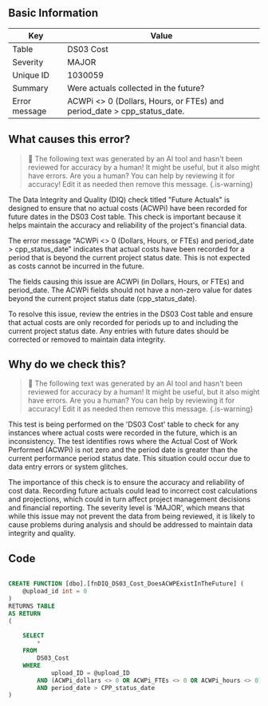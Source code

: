 ## Basic Information
| Key         | Value          |
|-------------|----------------|
| Table       | DS03 Cost |
| Severity    | MAJOR |
| Unique ID   | 1030059   |
| Summary     | Were actuals collected in the future? |
| Error message | ACWPi <> 0 (Dollars, Hours, or FTEs) and period_date > cpp_status_date. |

## What causes this error?

> :robot: The following text was generated by an AI tool and hasn't been reviewed for accuracy by a human! It might be useful, but it also might have errors. Are you a human? You can help by reviewing it for accuracy! Edit it as needed then remove this message.
{.is-warning}

The Data Integrity and Quality (DIQ) check titled "Future Actuals" is designed to ensure that no actual costs (ACWPi) have been recorded for future dates in the DS03 Cost table. This check is important because it helps maintain the accuracy and reliability of the project's financial data.

The error message "ACWPi <> 0 (Dollars, Hours, or FTEs) and period_date > cpp_status_date" indicates that actual costs have been recorded for a period that is beyond the current project status date. This is not expected as costs cannot be incurred in the future.

The fields causing this issue are ACWPi (in Dollars, Hours, or FTEs) and period_date. The ACWPi fields should not have a non-zero value for dates beyond the current project status date (cpp_status_date). 

To resolve this issue, review the entries in the DS03 Cost table and ensure that actual costs are only recorded for periods up to and including the current project status date. Any entries with future dates should be corrected or removed to maintain data integrity.
## Why do we check this?

> :robot: The following text was generated by an AI tool and hasn't been reviewed for accuracy by a human! It might be useful, but it also might have errors. Are you a human? You can help by reviewing it for accuracy! Edit it as needed then remove this message.
{.is-warning}

This test is being performed on the 'DS03 Cost' table to check for any instances where actual costs were recorded in the future, which is an inconsistency. The test identifies rows where the Actual Cost of Work Performed (ACWPi) is not zero and the period date is greater than the current performance period status date. This situation could occur due to data entry errors or system glitches.

The importance of this check is to ensure the accuracy and reliability of cost data. Recording future actuals could lead to incorrect cost calculations and projections, which could in turn affect project management decisions and financial reporting. The severity level is 'MAJOR', which means that while this issue may not prevent the data from being reviewed, it is likely to cause problems during analysis and should be addressed to maintain data integrity and quality.
## Code

```sql

CREATE FUNCTION [dbo].[fnDIQ_DS03_Cost_DoesACWPExistInTheFuture] (
	@upload_id int = 0
)
RETURNS TABLE
AS RETURN
(
	
	SELECT 
		* 
	FROM 
		DS03_Cost
	WHERE
			upload_ID = @upload_ID
		AND (ACWPi_dollars <> 0 OR ACWPi_FTEs <> 0 OR ACWPi_hours <> 0)
		AND period_date > CPP_status_date
)
```
